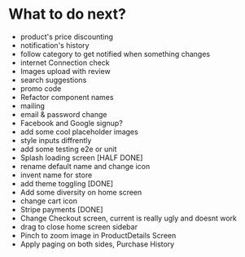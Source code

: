 # What to do next?

- product's price discounting
- notification's history
- follow category to get notified when something changes
- internet Connection check
- Images upload with review
- search suggestions
- promo code
- Refactor component names
- mailing
- email & password change
- Facebook and Google signup?
- add some cool placeholder images
- style inputs diffrently
- add some testing e2e or unit
- Splash loading screen [HALF DONE]
- rename default name and change icon
- invent name for store
- add theme toggling [DONE]
- Add some diversity on home screen
- change cart icon
- Stripe payments [DONE]
- Change Checkout screen, current is really ugly and doesnt work
- drag to close home screen sidebar
- Pinch to zoom image in ProductDetails Screen
- Apply paging on both sides, Purchase History
